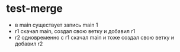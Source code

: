 # test-merge
- в main существует запись main 1
- r1 скачал main, создал свою ветку и добавил r1
- r2 одновременно с r1 скачал main и тоже создал свою ветку и добавил r2

